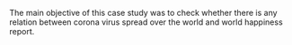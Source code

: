 The main objective of this case study was to check whether there is any relation between corona virus spread over the world and world happiness report.
